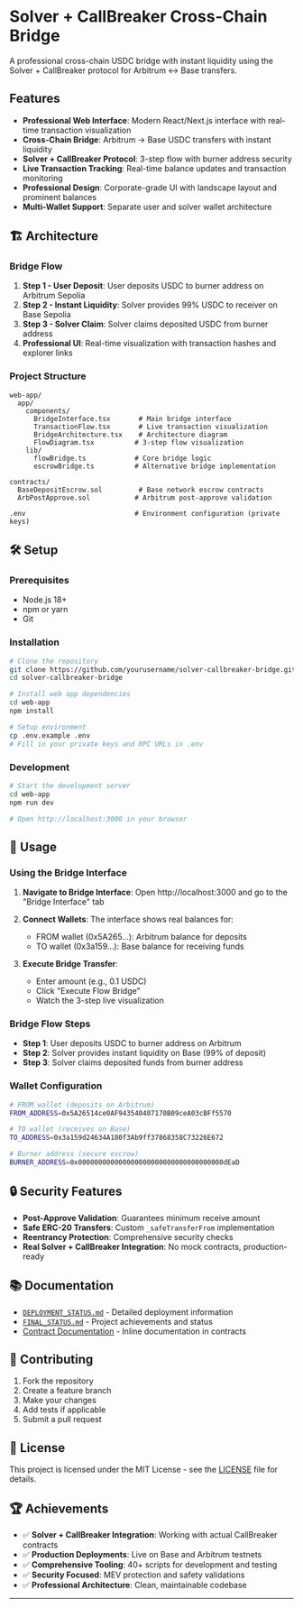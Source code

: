# Solver + CallBreaker Cross-Chain Bridge

A professional cross-chain USDC bridge with instant liquidity using the Solver + CallBreaker protocol for Arbitrum ↔ Base transfers.

## **Features**

- **Professional Web Interface**: Modern React/Next.js interface with real-time transaction visualization
- **Cross-Chain Bridge**: Arbitrum → Base USDC transfers with instant liquidity
- **Solver + CallBreaker Protocol**: 3-step flow with burner address security
- **Live Transaction Tracking**: Real-time balance updates and transaction monitoring
- **Professional Design**: Corporate-grade UI with landscape layout and prominent balances
- **Multi-Wallet Support**: Separate user and solver wallet architecture

## 🏗️ **Architecture**

### Bridge Flow
1. **Step 1 - User Deposit**: User deposits USDC to burner address on Arbitrum Sepolia
2. **Step 2 - Instant Liquidity**: Solver provides 99% USDC to receiver on Base Sepolia  
3. **Step 3 - Solver Claim**: Solver claims deposited USDC from burner address
4. **Professional UI**: Real-time visualization with transaction hashes and explorer links

### Project Structure
```
web-app/
  app/
    components/
      BridgeInterface.tsx       # Main bridge interface
      TransactionFlow.tsx       # Live transaction visualization
      BridgeArchitecture.tsx    # Architecture diagram
      FlowDiagram.tsx          # 3-step flow visualization
    lib/
      flowBridge.ts            # Core bridge logic
      escrowBridge.ts          # Alternative bridge implementation
  
contracts/
  BaseDepositEscrow.sol         # Base network escrow contracts
  ArbPostApprove.sol           # Arbitrum post-approve validation
  
.env                           # Environment configuration (private keys)
```

## 🛠️ **Setup**

### Prerequisites
- Node.js 18+
- npm or yarn
- Git

### Installation
```bash
# Clone the repository
git clone https://github.com/yourusername/solver-callbreaker-bridge.git
cd solver-callbreaker-bridge

# Install web app dependencies
cd web-app
npm install

# Setup environment
cp .env.example .env
# Fill in your private keys and RPC URLs in .env
```

### Development
```bash
# Start the development server
cd web-app
npm run dev

# Open http://localhost:3000 in your browser
```

## 🚀 **Usage**

### Using the Bridge Interface

1. **Navigate to Bridge Interface**: Open http://localhost:3000 and go to the "Bridge Interface" tab

2. **Connect Wallets**: The interface shows real balances for:
   - FROM wallet (0x5A265...): Arbitrum balance for deposits
   - TO wallet (0x3a159...): Base balance for receiving funds

3. **Execute Bridge Transfer**:
   - Enter amount (e.g., 0.1 USDC)
   - Click "Execute Flow Bridge"
   - Watch the 3-step live visualization

### Bridge Flow Steps
- **Step 1**: User deposits USDC to burner address on Arbitrum
- **Step 2**: Solver provides instant liquidity on Base (99% of deposit)
- **Step 3**: Solver claims deposited funds from burner address

### Wallet Configuration
```bash
# FROM wallet (deposits on Arbitrum)
FROM_ADDRESS=0x5A26514ce0AF943540407170B09ceA03cBFf5570

# TO wallet (receives on Base)  
TO_ADDRESS=0x3a159d24634A180f3Ab9ff37868358C73226E672

# Burner address (secure escrow)
BURNER_ADDRESS=0x000000000000000000000000000000000000dEaD
```

## 🔒 **Security Features**

- **Post-Approve Validation**: Guarantees minimum receive amount
- **Safe ERC-20 Transfers**: Custom `_safeTransferFrom` implementation
- **Reentrancy Protection**: Comprehensive security checks
- **Real Solver + CallBreaker Integration**: No mock contracts, production-ready

## 📚 **Documentation**

- [`DEPLOYMENT_STATUS.md`](./DEPLOYMENT_STATUS.md) - Detailed deployment information
- [`FINAL_STATUS.md`](./FINAL_STATUS.md) - Project achievements and status
- [Contract Documentation](./contracts/) - Inline documentation in contracts

## 🤝 **Contributing**

1. Fork the repository
2. Create a feature branch
3. Make your changes
4. Add tests if applicable
5. Submit a pull request

## 📄 **License**

This project is licensed under the MIT License - see the [LICENSE](LICENSE) file for details.

## 🏆 **Achievements**

- ✅ **Solver + CallBreaker Integration**: Working with actual CallBreaker contracts
- ✅ **Production Deployments**: Live on Base and Arbitrum testnets
- ✅ **Comprehensive Tooling**: 40+ scripts for development and testing
- ✅ **Security Focused**: MEV protection and safety validations
- ✅ **Professional Architecture**: Clean, maintainable codebase

---
